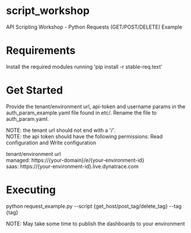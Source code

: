 # script_workshop
 API Scripting Workshop - Python Requests (GET/POST/DELETE) Example
 
 # Requirements
Install the required modules running 'pip install -r stable-req.text'

# Get Started
Provide the tenant/environment url, api-token and username params in the auth_param_example.yaml file found in etc/. Rename the file to auth_param.yaml.

NOTE: the tenant url should not end with a '/'.  
NOTE: the api token should have the following permissions: Read configuration and Write configuration

tenant/environment url  
managed: https://{your-domain}/e/{your-environment-id}  
saas:  https://{your-environment-id}.live.dynatrace.com

# Executing
python request_example.py --script {get_host/post_tag/delete_tag} --tag {tag}

NOTE: May take some time to publish the dashboards to your environment

